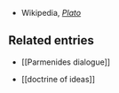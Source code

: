 

* Wikipedia, _[Plato](http://en.wikipedia.org/wiki/Plato)_

## Related entries

* [[Parmenides dialogue]]

* [[doctrine of ideas]]


